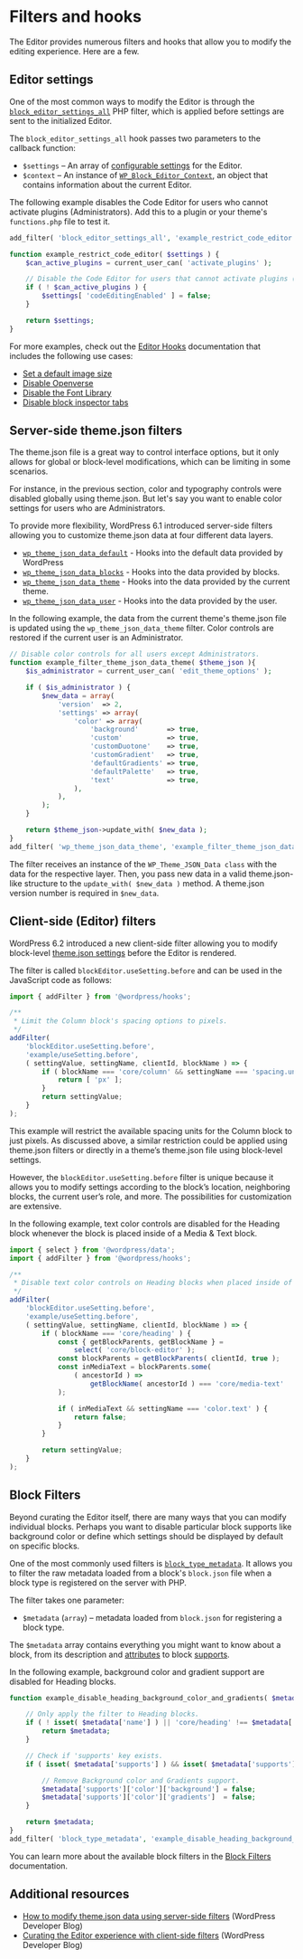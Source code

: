 # Filters and hooks

The Editor provides numerous filters and hooks that allow you to modify the editing experience. Here are a few.

## Editor settings

One of the most common ways to modify the Editor is through the [`block_editor_settings_all`](https://developer.wordpress.org/reference/hooks/block_editor_settings_all/) PHP filter, which is applied before settings are sent to the initialized Editor.

The `block_editor_settings_all` hook passes two parameters to the callback function:

-   `$settings` – An array of [configurable settings](https://developer.wordpress.org/block-editor/reference-guides/filters/editor-filters/#editor-settings) for the Editor.
-   `$context` – An instance of [`WP_Block_Editor_Context`](https://developer.wordpress.org/reference/classes/wp_block_editor_context/), an object that contains information about the current Editor.

The following example disables the Code Editor for users who cannot activate plugins (Administrators). Add this to a plugin or your theme's `functions.php` file to test it.

```php
add_filter( 'block_editor_settings_all', 'example_restrict_code_editor' );

function example_restrict_code_editor( $settings ) {
	$can_active_plugins = current_user_can( 'activate_plugins' );

	// Disable the Code Editor for users that cannot activate plugins (Administrators).
	if ( ! $can_active_plugins ) {
		$settings[ 'codeEditingEnabled' ] = false;
	}

	return $settings;
}
```

For more examples, check out the [Editor Hooks](https://developer.wordpress.org/block-editor/reference-guides/filters/editor-filters/) documentation that includes the following use cases:

-   [Set a default image size](https://developer.wordpress.org/block-editor/reference-guides/filters/editor-filters/#set-a-default-image-size)
-   [Disable Openverse](https://developer.wordpress.org/block-editor/reference-guides/filters/editor-filters/#disable-openverse)
-   [Disable the Font Library](https://developer.wordpress.org/block-editor/reference-guides/filters/editor-filters/#disable-the-font-library)
-   [Disable block inspector tabs](https://developer.wordpress.org/block-editor/reference-guides/filters/editor-filters/#disable-block-inspector-tabs)

## Server-side theme.json filters

The theme.json file is a great way to control interface options, but it only allows for global or block-level modifications, which can be limiting in some scenarios.

For instance, in the previous section, color and typography controls were disabled globally using theme.json. But let's say you want to enable color settings for users who are Administrators.

To provide more flexibility, WordPress 6.1 introduced server-side filters allowing you to customize theme.json data at four different data layers.

-   [`wp_theme_json_data_default`](https://developer.wordpress.org/reference/hooks/wp_theme_json_data_default/) - Hooks into the default data provided by WordPress
-   [`wp_theme_json_data_blocks`](https://developer.wordpress.org/reference/hooks/wp_theme_json_data_blocks/) - Hooks into the data provided by blocks.
-   [`wp_theme_json_data_theme`](https://developer.wordpress.org/reference/hooks/wp_theme_json_data_theme/) - Hooks into the data provided by the current theme.
-   [`wp_theme_json_data_user`](https://developer.wordpress.org/reference/hooks/wp_theme_json_data_user/) - Hooks into the data provided by the user.

In the following example, the data from the current theme's theme.json file is updated using the `wp_theme_json_data_theme` filter. Color controls are restored if the current user is an Administrator.

```php
// Disable color controls for all users except Administrators.
function example_filter_theme_json_data_theme( $theme_json ){
    $is_administrator = current_user_can( 'edit_theme_options' );

    if ( $is_administrator ) {
        $new_data = array(
            'version'  => 2,
            'settings' => array(
                'color' => array(
                    'background'       => true,
                    'custom'           => true,
                    'customDuotone'    => true,
                    'customGradient'   => true,
                    'defaultGradients' => true,
                    'defaultPalette'   => true,
                    'text'             => true,
                ),
            ),
        );
    }

	return $theme_json->update_with( $new_data );
}
add_filter( 'wp_theme_json_data_theme', 'example_filter_theme_json_data_theme' );
```

The filter receives an instance of the `WP_Theme_JSON_Data class` with the data for the respective layer. Then, you pass new data in a valid theme.json-like structure to the `update_with( $new_data )` method. A theme.json version number is required in `$new_data`.

## Client-side (Editor) filters

WordPress 6.2 introduced a new client-side filter allowing you to modify block-level [theme.json settings](/docs/reference-guides/theme-json-reference/theme-json-living.md#settings) before the Editor is rendered.

The filter is called `blockEditor.useSetting.before` and can be used in the JavaScript code as follows:

```js
import { addFilter } from '@wordpress/hooks';

/**
 * Limit the Column block's spacing options to pixels.
 */
addFilter(
	'blockEditor.useSetting.before',
	'example/useSetting.before',
	( settingValue, settingName, clientId, blockName ) => {
		if ( blockName === 'core/column' && settingName === 'spacing.units' ) {
			return [ 'px' ];
		}
		return settingValue;
	}
);
```

This example will restrict the available spacing units for the Column block to just pixels. As discussed above, a similar restriction could be applied using theme.json filters or directly in a theme’s theme.json file using block-level settings.

However, the `blockEditor.useSetting.before` filter is unique because it allows you to modify settings according to the block’s location, neighboring blocks, the current user’s role, and more. The possibilities for customization are extensive.

In the following example, text color controls are disabled for the Heading block whenever the block is placed inside of a Media & Text block.

```js
import { select } from '@wordpress/data';
import { addFilter } from '@wordpress/hooks';

/**
 * Disable text color controls on Heading blocks when placed inside of Media & Text blocks.
 */
addFilter(
	'blockEditor.useSetting.before',
	'example/useSetting.before',
	( settingValue, settingName, clientId, blockName ) => {
		if ( blockName === 'core/heading' ) {
			const { getBlockParents, getBlockName } =
				select( 'core/block-editor' );
			const blockParents = getBlockParents( clientId, true );
			const inMediaText = blockParents.some(
				( ancestorId ) =>
					getBlockName( ancestorId ) === 'core/media-text'
			);

			if ( inMediaText && settingName === 'color.text' ) {
				return false;
			}
		}

		return settingValue;
	}
);
```

## Block Filters

Beyond curating the Editor itself, there are many ways that you can modify individual blocks. Perhaps you want to disable particular block supports like background color or define which settings should be displayed by default on specific blocks.

One of the most commonly used filters is [`block_type_metadata`](https://developer.wordpress.org/reference/hooks/block_type_metadata/). It allows you to filter the raw metadata loaded from a block's `block.json` file when a block type is registered on the server with PHP.

The filter takes one parameter:

-   `$metadata` (`array`) – metadata loaded from `block.json` for registering a block type.

The `$metadata` array contains everything you might want to know about a block, from its description and [attributes](https://developer.wordpress.org/block-editor/reference-guides/block-api/block-attributes/) to block [supports](https://developer.wordpress.org/block-editor/reference-guides/block-api/block-supports/).

In the following example, background color and gradient support are disabled for Heading blocks.

```php
function example_disable_heading_background_color_and_gradients( $metadata ) {

    // Only apply the filter to Heading blocks.
    if ( ! isset( $metadata['name'] ) || 'core/heading' !== $metadata['name'] ) {
        return $metadata;
    }

    // Check if 'supports' key exists.
    if ( isset( $metadata['supports'] ) && isset( $metadata['supports']['color'] ) ) {

        // Remove Background color and Gradients support.
        $metadata['supports']['color']['background'] = false;
        $metadata['supports']['color']['gradients']  = false;
    }

    return $metadata;
}
add_filter( 'block_type_metadata', 'example_disable_heading_background_color_and_gradients' );
```

You can learn more about the available block filters in the [Block Filters](https://developer.wordpress.org/block-editor/reference-guides/filters/block-filters/) documentation.

## Additional resources

-   [How to modify theme.json data using server-side filters](https://developer.wordpress.org/news/2023/07/05/how-to-modify-theme-json-data-using-server-side-filters/) (WordPress Developer Blog)
-   [Curating the Editor experience with client-side filters](https://developer.wordpress.org/news/2023/05/24/curating-the-editor-experience-with-client-side-filters/) (WordPress Developer Blog)
